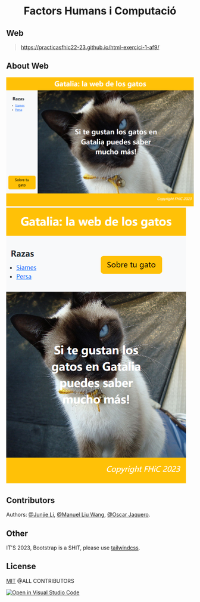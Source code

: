 # <div align="center"> Factors Humans i Computació

## Web

> https://practicasfhic22-23.github.io/html-exercici-1-af9/

## About Web

![cover1](./.etc/cover1.png) ![cover1](./.etc/cover2.png)

## Contributors

Authors: [@Junjie Li](https://github.com/junjielyu13), [@Manuel Liu Wang](https://github.com/TheExorcit), [@Oscar Jaquero](https://github.com/OscarJaquero).

## Other

IT'S 2023, Bootstrap is a SHIT, please use [tailwindcss](https://tailwindcss.com/).

## License

[MIT](https://github.com/PracticasFHiC22-23/html-exercici-1-af9/blob/main/LICENSE) @ALL CONTRIBUTORS

[![Open in Visual Studio Code](https://classroom.github.com/assets/open-in-vscode-c66648af7eb3fe8bc4f294546bfd86ef473780cde1dea487d3c4ff354943c9ae.svg)](https://classroom.github.com/online_ide?assignment_repo_id=10171500&assignment_repo_type=AssignmentRepo)
